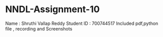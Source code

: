 # NNDL-Assignment-10
Name : Shruthi Vallap Reddy
Student ID : 700744517
Included pdf,python file , recording and Screenshots
